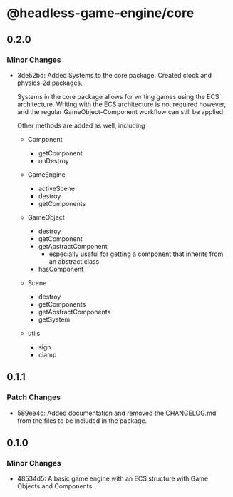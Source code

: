 # @headless-game-engine/core

## 0.2.0

### Minor Changes

- 3de52bd: Added Systems to the core package. Created clock and physics-2d packages.

  Systems in the core package allows for writing games using the ECS architecture.
  Writing with the ECS architecture is not required however, and the regular GameObject-Component workflow can still be applied.

  Other methods are added as well, including

  - Component

    - getComponent
    - onDestroy

  - GameEngine

    - activeScene
    - destroy
    - getComponents

  - GameObject

    - destroy
    - getComponent
    - getAbstractComponent
      - especially useful for getting a component that inherits from an abstract class
    - hasComponent

  - Scene

    - destroy
    - getComponents
    - getAbstractComponents
    - getSystem

  - utils
    - sign
    - clamp

## 0.1.1

### Patch Changes

- 589ee4c: Added documentation and removed the CHANGELOG.md from the files to be included in the package.

## 0.1.0

### Minor Changes

- 48534d5: A basic game engine with an ECS structure with Game Objects and Components.
